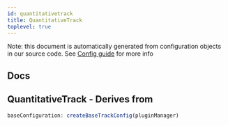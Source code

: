 ```yaml
---
id: quantitativetrack
title: QuantitativeTrack
toplevel: true
---
```


Note: this document is automatically generated from configuration objects in our
source code. See [Config guide](/docs/config_guide) for more info

## Docs

## QuantitativeTrack - Derives from

```js
baseConfiguration: createBaseTrackConfig(pluginManager)
```
